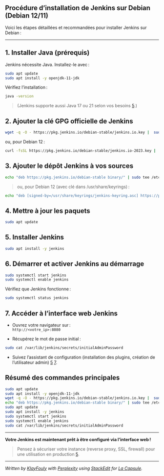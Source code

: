 ﻿## Procédure d’installation de Jenkins sur Debian (Debian 12/11)

Voici les étapes détaillées et recommandées pour installer Jenkins sur Debian :

----------

## **1. Installer Java (prérequis)**

Jenkins nécessite Java. Installez-le avec :
```bash
sudo apt update 
sudo apt install -y openjdk-11-jdk
```
Vérifiez l’installation :
```bash
java -version
```
>(Jenkins supporte aussi Java 17 ou 21 selon vos besoins [5](https://reintech.io/blog/installing-configuring-jenkins-debian-12).)

## **2. Ajouter la clé GPG officielle de Jenkins**
```bash
wget -q -O - https://pkg.jenkins.io/debian-stable/jenkins.io.key |  sudo apt-key add -
```
ou, pour Debian 12 :
```bash
curl -fsSL https://pkg.jenkins.io/debian-stable/jenkins.io-2023.key |  sudo tee /usr/share/keyrings/jenkins-keyring.asc > /dev/null 
```

## **3. Ajouter le dépôt Jenkins à vos sources**
```bash
echo "deb https://pkg.jenkins.io/debian-stable binary/" | sudo tee /etc/apt/sources.list.d/jenkins.list
```
>ou, pour Debian 12 (avec clé dans /usr/share/keyrings) :
```bash
echo "deb [signed-by=/usr/share/keyrings/jenkins-keyring.asc] https://pkg.jenkins.io/debian-stable binary/" | sudo  tee /etc/apt/sources.list.d/jenkins.list > /dev/null
```

## **4. Mettre à jour les paquets**
```bash
sudo apt update 
```

## **5. Installer Jenkins**
```bash
sudo apt install -y jenkins
```

## **6. Démarrer et activer Jenkins au démarrage**
```bash
sudo systemctl start jenkins 
sudo systemctl enable jenkins
```
Vérifiez que Jenkins fonctionne :
```bash
sudo systemctl status jenkins
```

## **7. Accéder à l’interface web Jenkins**

-   Ouvrez votre navigateur sur :  
    `http://<votre_ip>:8080`
    
-   Récupérez le mot de passe initial :
```bash
sudo cat /var/lib/jenkins/secrets/initialAdminPassword
```
-   Suivez l’assistant de configuration (installation des plugins, création de l’utilisateur admin) [5](https://reintech.io/blog/installing-configuring-jenkins-debian-12) [7](https://vegastack.com/tutorials/how-to-install-jenkins-on-debian-12/).

## **Résumé des commandes principales**
```bash
sudo apt update 
sudo apt install -y openjdk-11-jdk 
wget -q -O - https://pkg.jenkins.io/debian-stable/jenkins.io.key |  sudo apt-key add - 
echo "deb https://pkg.jenkins.io/debian-stable binary/" | sudo tee /etc/apt/sources.list.d/jenkins.list 
sudo apt update 
sudo apt install -y jenkins 
sudo systemctl start jenkins 
sudo systemctl enable jenkins 
sudo cat /var/lib/jenkins/secrets/initialAdminPassword
```
----------

**Votre Jenkins est maintenant prêt à être configuré via l’interface web !**  
>Pensez à sécuriser votre instance (reverse proxy, SSL, firewall) pour une utilisation en production [5](https://reintech.io/blog/installing-configuring-jenkins-debian-12).


------------
*Written by [KlayFouly](https://github.com/KlayFouly) with [Perplexity](https://www.perplexity.ai/) using [StackEdit](https://stackedit.io/) for [La Capsule](https://lacapsule.org/).*
